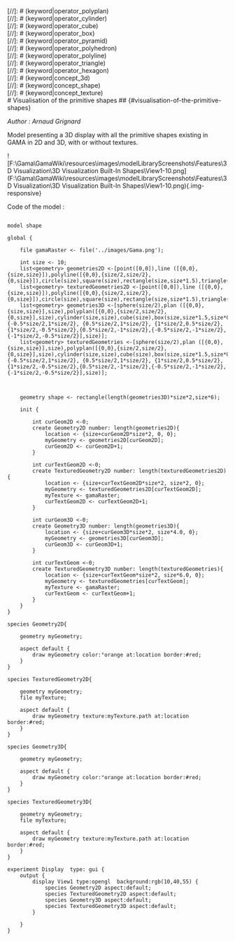[//]: # (keyword|operator_plan)
<div class='gama-keyword-style' id ='131_0_426_operator-plan'></div>
[//]: # (keyword|operator_polyplan)
<div class='gama-keyword-style' id ='131_1_434_operator-polyplan'></div>
[//]: # (keyword|operator_cylinder)
<div class='gama-keyword-style' id ='131_2_251_operator-cylinder'></div>
[//]: # (keyword|operator_cube)
<div class='gama-keyword-style' id ='131_3_249_operator-cube'></div>
[//]: # (keyword|operator_box)
<div class='gama-keyword-style' id ='131_4_211_operator-box'></div>
[//]: # (keyword|operator_pyramid)
<div class='gama-keyword-style' id ='131_5_441_operator-pyramid'></div>
[//]: # (keyword|operator_polyhedron)
<div class='gama-keyword-style' id ='131_6_432_operator-polyhedron'></div>
[//]: # (keyword|operator_polyline)
<div class='gama-keyword-style' id ='131_7_433_operator-polyline'></div>
[//]: # (keyword|operator_triangle)
<div class='gama-keyword-style' id ='131_8_536_operator-triangle'></div>
[//]: # (keyword|operator_hexagon)
<div class='gama-keyword-style' id ='131_9_322_operator-hexagon'></div>
[//]: # (keyword|concept_3d)
<div class='gama-keyword-style' id ='131_10_1_concept-3d'></div>
[//]: # (keyword|concept_shape)
<div class='gama-keyword-style' id ='131_11_98_concept-shape'></div>
[//]: # (keyword|concept_texture)
<div class='gama-keyword-style' id ='131_12_117_concept-texture'></div>
# Visualisation of the primitive shapes ## {#visualisation-of-the-primitive-shapes}


_Author : Arnaud Grignard_

Model presenting a 3D display with all the primitive shapes existing in GAMA in 2D and 3D, with or without textures. 


![F:\Gama\GamaWiki\resources\images\modelLibraryScreenshots\Features\3D Visualization\3D Visualization Built-In Shapes\View1-10.png](F:\Gama\GamaWiki\resources\images\modelLibraryScreenshots\Features\3D Visualization\3D Visualization Built-In Shapes\View1-10.png){.img-responsive}

Code of the model : 

```

model shape   

global {
	
	file gamaRaster <- file('../images/Gama.png');
	
	int size <- 10;
	list<geometry> geometries2D <-[point([0,0]),line ([{0,0},{size,size}]),polyline([{0,0},{size/2,size/2},{0,size}]),circle(size),square(size),rectangle(size,size*1.5),triangle(size),hexagon(size)];
	list<geometry> texturedGeometries2D <-[point([0,0]),line ([{0,0},{size,size}]),polyline([{0,0},{size/2,size/2},{0,size}]),circle(size),square(size),rectangle(size,size*1.5),triangle(size),hexagon(size)];	
	list<geometry> geometries3D <-[sphere(size/2),plan ([{0,0},{size,size}],size),polyplan([{0,0},{size/2,size/2},{0,size}],size),cylinder(size,size),cube(size),box(size,size*1.5,size*0.5),pyramid(size),polyhedron([{-1*size/2,0.5*size/2}, {-0.5*size/2,1*size/2}, {0.5*size/2,1*size/2}, {1*size/2,0.5*size/2},{1*size/2,-0.5*size/2},{0.5*size/2,-1*size/2},{-0.5*size/2,-1*size/2},{-1*size/2,-0.5*size/2}],size)];
    list<geometry> texturedGeometries <-[sphere(size/2),plan ([{0,0},{size,size}],size),polyplan([{0,0},{size/2,size/2},{0,size}],size),cylinder(size,size),cube(size),box(size,size*1.5,size*0.5),pyramid(size),polyhedron([{-1*size/2,0.5*size/2}, {-0.5*size/2,1*size/2}, {0.5*size/2,1*size/2}, {1*size/2,0.5*size/2},{1*size/2,-0.5*size/2},{0.5*size/2,-1*size/2},{-0.5*size/2,-1*size/2},{-1*size/2,-0.5*size/2}],size)];
    
   
	
	geometry shape <- rectangle(length(geometries3D)*size*2,size*6);

	init { 
		
		int curGeom2D <-0;
		create Geometry2D number: length(geometries2D){ 
			location <- {size+curGeom2D*size*2, 0, 0};	
			myGeometry <- geometries2D[curGeom2D];
			curGeom2D <- curGeom2D+1;
		}
		
		int curTextGeom2D <-0;
		create TexturedGeometry2D number: length(texturedGeometries2D){ 
			location <- {size+curTextGeom2D*size*2, size*2, 0};	
			myGeometry <- texturedGeometries2D[curTextGeom2D];
			myTexture <- gamaRaster;
			curTextGeom2D <- curTextGeom2D+1;		
		}
		
		int curGeom3D <-0;
		create Geometry3D number: length(geometries3D){ 
			location <- {size+curGeom3D*size*2, size*4.0, 0};	
			myGeometry <- geometries3D[curGeom3D];
			curGeom3D <- curGeom3D+1;
		} 
		
		int curTextGeom <-0;
		create TexturedGeometry3D number: length(texturedGeometries){ 
			location <- {size+curTextGeom*size*2, size*6.0, 0};	
			myGeometry <- texturedGeometries[curTextGeom];
			myTexture <- gamaRaster;
			curTextGeom <- curTextGeom+1;
		}
	}  
} 
 
species Geometry2D{  

	geometry myGeometry;
	
	aspect default {
		draw myGeometry color:°orange at:location border:#red;
    }
} 

species TexturedGeometry2D{  

	geometry myGeometry;
	file myTexture;
	
	aspect default {
		draw myGeometry texture:myTexture.path at:location border:#red;
    }
} 
    
species Geometry3D{  

	geometry myGeometry;

	aspect default {
		draw myGeometry color:°orange at:location border:#red;
    }
}

species TexturedGeometry3D{  

	geometry myGeometry;
	file myTexture;

	aspect default {
		draw myGeometry texture:myTexture.path at:location border:#red;
    }
}

experiment Display  type: gui {
	output {
		display View1 type:opengl  background:rgb(10,40,55) {
			species Geometry2D aspect:default;
			species TexturedGeometry2D aspect:default;
			species Geometry3D aspect:default;
			species TexturedGeometry3D aspect:default;
		}

	}
}




```
